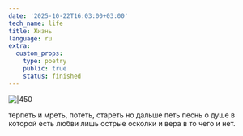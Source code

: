 ```yaml
---
date: '2025-10-22T16:03:00+03:00'
tech_name: life
title: Жизнь
language: ru
extra:
  custom_props:
    type: poetry
    public: true
    status: finished
---
```


![|450](/images/lfe.png)

терпеть и мреть, 
потеть, стареть
но дальше петь
песнь о душе
в которой есть
любви лишь
острые осколки
и вера в то
чего и нет.